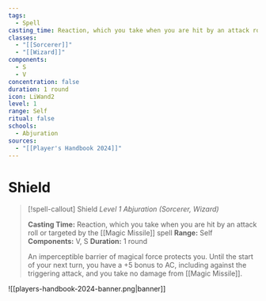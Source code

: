 ```yaml
---
tags:
  - Spell
casting_time: Reaction, which you take when you are hit by an attack roll or targeted by the [Magic Missile](https://www.dndbeyond.com/spells/2619022-magic-missile) spell
classes:
  - "[[Sorcerer]]"
  - "[[Wizard]]"
components:
  - S
  - V
concentration: false
duration: 1 round
icon: LiWand2
level: 1
range: Self
ritual: false
schools:
  - Abjuration
sources:
  - "[[Player's Handbook 2024]]"
---
```


# Shield

>[!spell-callout] Shield
>_Level 1 Abjuration (Sorcerer, Wizard)_
>
>**Casting Time:** Reaction, which you take when you are hit by an attack roll or targeted by the [[Magic Missile]] spell
>**Range:** Self
>**Components:** V, S
>**Duration:** 1 round
>
>An imperceptible barrier of magical force protects you. Until the start of your next turn, you have a +5 bonus to AC, including against the triggering attack, and you take no damage from [[Magic Missile]].


![[players-handbook-2024-banner.png|banner]]
